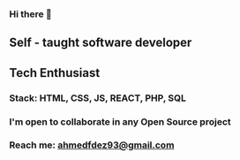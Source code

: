 ### Hi there 👋
## Self - taught software developer
## Tech Enthusiast
### Stack: HTML, CSS, JS, REACT, PHP, SQL

### I'm open to collaborate in any Open Source project

### Reach me: ahmedfdez93@gmail.com

<!--
**Krypter93/Krypter93** is a ✨ _special_ ✨ repository because its `README.md` (this file) appears on your GitHub profile.

Here are some ideas to get you started:

- 🔭 I’m currently working on ...
- 🌱 I’m currently learning ...
- 👯 I’m looking to collaborate on ...
- 🤔 I’m looking for help with ...
- 💬 Ask me about ...
- 📫 How to reach me: ...
- 😄 Pronouns: ...
- ⚡ Fun fact: ...
-->
